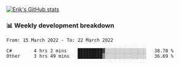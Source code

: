 [![Erik's GitHub stats](https://github-readme-stats.vercel.app/api?username=erik-petrov&theme=nightowl&show_icons=true)](https://github.com/anuraghazra/github-readme-stats)

### 📊 Weekly development breakdown
<!--START_SECTION:waka-->

```text
From: 15 March 2022 - To: 22 March 2022

C#        4 hrs 2 mins    █████████▓░░░░░░░░░░░░░░░   38.78 %
Other     3 hrs 49 mins   █████████▒░░░░░░░░░░░░░░░   36.69 %
```

<!--END_SECTION:waka-->

